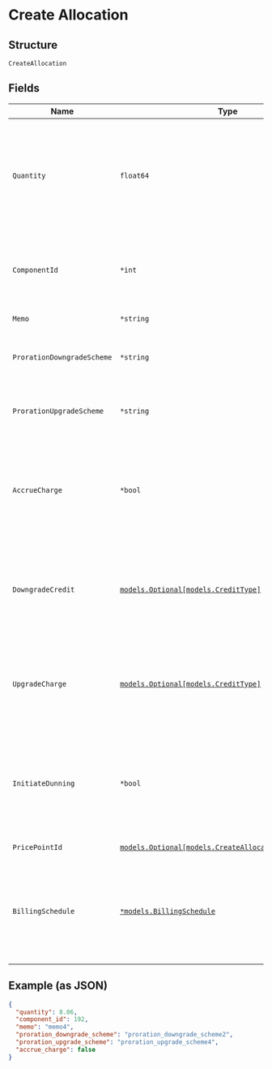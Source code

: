
# Create Allocation

## Structure

`CreateAllocation`

## Fields

| Name | Type | Tags | Description |
|  --- | --- | --- | --- |
| `Quantity` | `float64` | Required | The allocated quantity to which to set the line-items allocated quantity. By default, this is an integer. If decimal allocations are enabled for the component, it will be a decimal number. For On/Off components, use 1for on and 0 for off. |
| `ComponentId` | `*int` | Optional | (required for the multiple allocations endpoint) The id associated with the component for which the allocation is being made |
| `Memo` | `*string` | Optional | A memo to record along with the allocation |
| `ProrationDowngradeScheme` | `*string` | Optional | The scheme used if the proration is a downgrade. Defaults to the site setting if one is not provided. |
| `ProrationUpgradeScheme` | `*string` | Optional | The scheme used if the proration is an upgrade. Defaults to the site setting if one is not provided. |
| `AccrueCharge` | `*bool` | Optional | If the change in cost is an upgrade, this determines if the charge should accrue to the next renewal or if capture should be attempted immediately. Defaults to the site setting if one is not provided. |
| `DowngradeCredit` | [`models.Optional[models.CreditType]`](../../doc/models/credit-type.md) | Optional | The type of credit to be created when upgrading/downgrading. Defaults to the component and then site setting if one is not provided.<br>Available values: `full`, `prorated`, `none`. |
| `UpgradeCharge` | [`models.Optional[models.CreditType]`](../../doc/models/credit-type.md) | Optional | The type of credit to be created when upgrading/downgrading. Defaults to the component and then site setting if one is not provided.<br>Available values: `full`, `prorated`, `none`. |
| `InitiateDunning` | `*bool` | Optional | If set to true, if the immediate component payment fails, initiate dunning for the subscription.<br>Otherwise, leave the charges on the subscription to pay for at renewal. Defaults to false. |
| `PricePointId` | [`models.Optional[models.CreateAllocationPricePointId]`](../../doc/models/containers/create-allocation-price-point-id.md) | Optional | This is a container for one-of cases. |
| `BillingSchedule` | [`*models.BillingSchedule`](../../doc/models/billing-schedule.md) | Optional | This attribute is particularly useful when you need to align billing events for different components on distinct schedules within a subscription. Please note this only works for site with Multifrequency enabled |

## Example (as JSON)

```json
{
  "quantity": 8.06,
  "component_id": 192,
  "memo": "memo4",
  "proration_downgrade_scheme": "proration_downgrade_scheme2",
  "proration_upgrade_scheme": "proration_upgrade_scheme4",
  "accrue_charge": false
}
```

